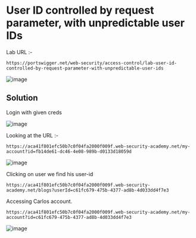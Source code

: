 # User ID controlled by request parameter, with unpredictable user IDs 
Lab URL :- 

`https://portswigger.net/web-security/access-control/lab-user-id-controlled-by-request-parameter-with-unpredictable-user-ids`

![image](https://user-images.githubusercontent.com/60841283/154508808-4b9a866c-3f35-4a6e-929c-78aac29d0e8d.png)

## Solution
Login with given creds

![image](https://user-images.githubusercontent.com/60841283/154510441-3f3689cf-a863-4286-ba8e-8544f038227a.png)

Looking at the URL :- 

`https://aca41f801efc50b7c0f04fa2000f009f.web-security-academy.net/my-account?id=fb14de61-dc46-4e08-989b-d0133d18059d`

![image](https://user-images.githubusercontent.com/60841283/154510777-3697f441-dc2a-4802-81de-bd49a303fd95.png)

Clicking on user we find his user-id

`https://aca41f801efc50b7c0f04fa2000f009f.web-security-academy.net/blogs?userId=c61fc679-475b-4377-ad8b-4d033dd4f7e3`

Accessing Carlos account.

`https://aca41f801efc50b7c0f04fa2000f009f.web-security-academy.net/my-account?id=c61fc679-475b-4377-ad8b-4d033dd4f7e3`

![image](https://user-images.githubusercontent.com/60841283/154512646-7641d0e0-8f80-4589-81f5-a0044ea48aa2.png)
